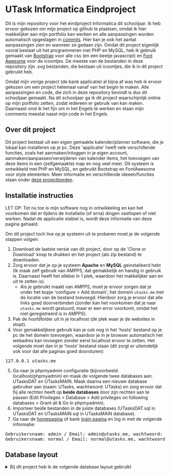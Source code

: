 # UTask Informatica Eindproject
Dit is mijn repository voor het eindproject Informatica dit schooljaar. Ik heb ervoor gekozen om mijn project op github te plaatsen, omdat ik hier makkelijker aan mijn
portfolio kan werken en alle aanpassingen worden automatisch opgeslagen in [commits](https://github.com/Tonemon/UTasks/commits/master). Hier kan je ook het aantal
aanpassingen zien en wanneer ze gedaan zijn. Omdat dit project eigenlijk vooral bestaat uit het programmeren met PHP en MySQL, heb ik gebruik gemaakt 
van [Bootstrap](https://getbootstrap.com/) voor alle css (en een beetje javascript) en [Font Awesome](https://fontawesome.com/) voor de icoontjes.
De meeste van de bestanden in deze repository zijn .svg bestanden, die bestaan uit icoontjes, die ik in dit project gebruikt heb.

Omdat mijn vorige project (de bank applicatie) al bijna af was heb ik ervoor gekozen om een project helemaal vanaf van het begin te maken. Alle aanpassingen en code, die zich in deze repository bevindt is dus dit schooljaar gemaakt. Na dit schooljaar ga ik dit project waarschijnlijk online op mijn portfolio zetten, zodat iedereen er gebruik van kan maken. Daarnaast vind ik het fijn om in het Engels te werken en staan mijn comments meestal naast mijn code in het Engels.

## Over dit project
Dit project bestaat uit een eigen gemaakte kalender/planner software, die je lokaal kan installeren op je pc. Deze 'applicatie' heeft vele verschillende functies, zoals het aanmaken/inloggen in je eigen account, aanmaken/aanpassen/verwijderen van kalender items, het toevoegen van deze items in een (zelfgemaakte) map en nog veel meer. Dit systeem is ontwikkeld met PHP en MySQL, en gebruikt Bootstrap en FontAwesome voor style elementen. Meer informatie en verschillende ideeen/functies staan onder [deze projectborden](https://github.com/Tonemon/UTasks/projects).

## Installatie instructies
LET OP: Tot nu toe is mijn software nog in ontwikkeling en kan het voorkomen dat er tijdens de installatie (of erna) dingen vastlopen of niet werken. Nadat de applicatie stabiel is, wordt deze informatie van deze pagina gehaald.

Om dit project toch live op je systeem uit te proberen moet je de volgende stappen volgen:
1. Download de laatste versie van dit project, door op de 'Clone or Download' knop te drukken en het project (als zip bestand) te downloaden.
2. Zorg ervoor dat je op je systeem **Apache** en **MySQL** geinstalleerd hebt (Ik maak zelf gebruik van AMPPS, dat gemakkelijk en handig in gebruik is. Daarnaast heeft het allebei in 1 plek, waardoor het makkelijker
aan en uit te zetten is). 
      * Als je gebruikt maakt van AMPPS, moet je ervoor zorgen dat je onder het kopje 'configure > Add domain', het domein `utasks.me` met de locatie van de bestand toevoegd. Hierdoor zorg je ervoor dat alle links goed doorverbinden (zonder kan het voorkomen dat je naar `utasks.me` wordt gestuurd, maar er een error voorkomt, omdat het niet geregistreerd is in AMPPS).
3. Pak de hoofdfolder uit in je localhost (de plek waar je de websites in stopt).
4. Voor gemakkelijkere gebruik kan je ook nog in het 'hosts' bestand op je pc de het domein toevoegen, waardoor je in je browser automatisch het webadres kan invoegen zonder eerst localhost ervoor te zetten.
Het volgende moet dan in je 'hosts' bestand staan (dit zorgt er uiteindelijk ook voor dat alle paginas goed doorsturen):
<pre>127.0.0.1 utasks.me</pre>
5. Ga naar je phpmyadmin configuratie (bijvoorbeeld: localhost/phpmyadmin) en maak de volgende twee databases aan: UTasksDAT en UTasksMAIN. Maak daarna een nieuwe database gebruiker aan (naam: UTasks, wachtwoord: UTasks) en zorg ervoor dat hij alle rechten heeft op **beide databases** door zijn rechten aan te passen (Edit Privileges > Database > Add privileges on following databases > Grant all & Go in phpmyadmin).
6. Importeer beide bestanden in de juiste databases (UTasksDAT.sql in UTasksDAT en UTasksMAIN.sql in UTasksMAIN database).
7. Ga naar de <a href="http://utasks.me" target="_blank">homepagina</a> of bank <a href="http://utasks.me/login" target="_blank">login pagina</a> en log in met de volgende informatie:
<pre>Gebruikersnaam: admin / Email: admin@utasks.me, wachtwoord: adminpassword
Gebruikersnaam: normal / Email: normal@utasks.me, wachtwoord: normalpassword</pre>

## Database layout
<details>
  <summary>Bij dit project heb ik de volgende database layout gebruikt</summary>
  <pre>UTasksDAT: label*userid* & tasks*userid* (per gebruiker een eigen tabel)
UTasksMAIN: questions, users, usersclosed & usersnew</pre>
</details>
